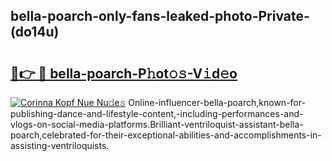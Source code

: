 ## bella-poarch-only-fans​-leaked-photo​-Private-(do14u)


# <h2><a href="https://mediaupload.pro?title=bella-poarch&ref=git">🔗👉 🔴 bella-poarch-P𝚑ot𝚘𝚜-V𝚒d𝚎o</a></h2>

[![Corinna Kopf Nue Nu𝚍e𝚜](https://i.imgur.com/0qMVB7G.gif)](https://mediaupload.pro?title=bella-poarch&ref=git)
Online-influencer-bella-poarch,known-for-publishing-dance-and-lifestyle-content,-including-performances-and-vlogs-on-social-media-platforms.Brilliant-ventriloquist-assistant-bella-poarch,celebrated-for-their-exceptional-abilities-and-accomplishments-in-assisting-ventriloquists.  